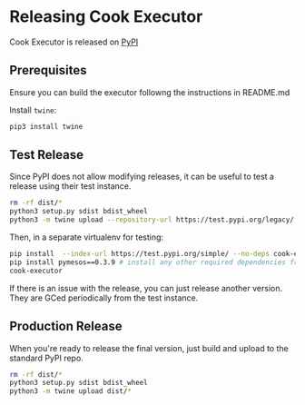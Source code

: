 Releasing Cook Executor
=======================

Cook Executor is released on [PyPI](https://pypi.org/project/cook-executor/)

Prerequisites
-------------
Ensure you can build the executor followng the instructions in README.md

Install `twine`:
```bash
pip3 install twine
```

Test Release
------------
Since PyPI does not allow modifying releases, it can be useful to test a release using their test instance.
```bash
rm -rf dist/*
python3 setup.py sdist bdist_wheel
python3 -m twine upload --repository-url https://test.pypi.org/legacy/ dist/*
```
Then, in a separate virtualenv for testing:
```bash
pip install  --index-url https://test.pypi.org/simple/ --no-deps cook-executor==$VERSION
pip install pymesos==0.3.9 # install any other required dependencies from the main pypi repo
cook-executor
```
If there is an issue with the release, you can just release another version. They are GCed periodically from the test instance.

Production Release
------------------
When you're ready to release the final version, just build and upload to the standard PyPI repo.
```bash
rm -rf dist/*
python3 setup.py sdist bdist_wheel
python3 -m twine upload dist/*
```
